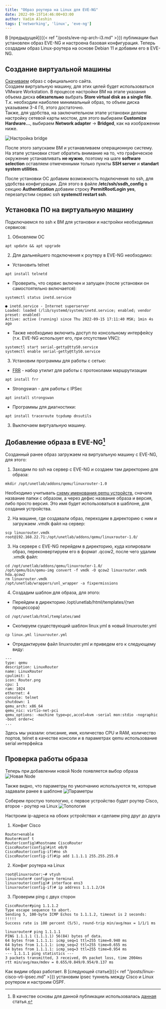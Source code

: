 ```yaml
---
title: "Образ роутера на Linux для EVE-NG"
date: 2022-09-15T14:46:00+03:00
author: Vadim Aleshin
tags: ['networking', 'linux', 'eve-ng']
---
```


В [предыдущей]({{< ref "/posts/eve-ng-arch-i3.md" >}}) публикации был установлен образ EVE-NG и настроена базовая конфигурация. Теперь создадим образ Linux-роутера на основе Debian 11 и добавим его в EVE-NG.   

## Создание виртуальной машины

[Скачиваем](https://cdimage.debian.org/debian-cd/current/amd64/bt-cd/) образ с официального сайта.  
Создаем виртуальную машину, для этих целей будет использоваться VMware Workstation. 
В процессе настройки ВМ на этапе указания объема диска **обязательно** выбрать **Store virtual disk as a single file**.  
Т.к. необходим наиболее минимальный образ, то объем диска указываем 3-4 Гб, этого достаточно.  
Также, для удобства, на заключительном этапе установки делаем настройку сетевой карты мостом, для этого выбираем **Customize Hardware...**, выбираем **Network adapter** -> **Bridged**, как на изображении ниже.  

![Настройка bridge](/img/vmware-bridge.png)

После этого запускаем ВМ и устанавливаем операционную систему.  
На этапе установки стоит обратить внимание на то, что графическое окружение устанавливать **не нужно**, поэтому на шаге **software selection** оставляем отмеченными только пункты **SSH server** и **standart system utilities**.

После установки ОС добавим возможность подключения по ssh, для удобства конфигурации. Для этого в файле **/etc/ssh/ssdh_config** в секцию **Authentication** добавим строку **PermitRootLogin yes**, перезапустим сервис ssh **systemctl restart ssh**.  

## Установка ПО на виртуальную машину

Подключаемся по ssh к ВМ для установки и настройки необходимых сервисов:
1. Обновляем ОС
```
apt update && apt upgrade
```
2. Для дальнейшего подключения к роутеру в EVE-NG необходимо:
- Установить telnet 
```
apt install telnetd
```
- Проверить, что сервис включен и запущен (после установки он самостоятельно включается):
```
systemctl status inetd.service
```
```
● inetd.service - Internet superserver
Loaded: loaded (/lib/systemd/system/inetd.service; enabled; vendor preset: enabled)
Active: active (running) since Thu 2022-09-15 17:11:40 MSK; 1min 4s ago
```
- Также необходимо включить доступ по консольному интерфейсу (т.к. EVE-NG использует его, при отсутствии VNC):
```
systemctl start serial-getty@ttyS0.service  
systemctl enable serial-getty@ttyS0.service
```
3. Установим программы для работы с сетью:
- [FRR](https://frrouting.org/) - набор утилит для работы с протоколами маршрутизации
```
apt install frr
```
- Strongswan - для работы с IPSec
```
apt install strongswan
```
- Программы для диагностики:
```
apt install traceroute tcpdump dnsutils
```
3. Выключаем виртуальную машину.

## Добавление образа в EVE-NG[^1]

Созданный ранее образ загружаем на виртуальную машину с EVE-NG, для этого:
1. Заходим по ssh на сервер с EVE-NG и создаем там директорию для образа:
```
mkdir /opt/unetlab/addons/qemu/linuxrouter-1.0
```
Необходимо учитывать [схему именования qemu устройств](https://www.eve-ng.net/index.php/documentation/qemu-image-namings/), сначала название папки с образом, а через дефис название образа и версия, либо просто версия. Это имя будет использоваться в шаблоне, для создания устройства.  

2. На машине, где создавали образ, переходим в директорию с ним и загружаем .vmdk файл на сервер:
```
scp linuxrouter.vmdk root@192.168.22.71:/opt/unetlab/addons/qemu/linuxrouter-1.0/
```
3. На сервере с EVE-NG перейдем в директорию, куда копировали образ, переконвертируем его в формат .qcow2, после чего удалим .vmdk файл:
```
cd /opt/unetlab/addons/qemu/linuxrouter-1.0/  
/opt/qemu/bin/qemu-img convert -f vmdk -O qcow2 linuxrouter.vmdk hda.qcow2  
rm linuxrouter.vmdk
/opt/unetlab/wrappers/unl_wrapper -a fixpermissions
```
4. Создадим шаблон для образа, для этого:
- Перейдем в директорию /opt/unetlab/html/templates/{тип процессора}
```
cd /opt/unetlab/html/templates/amd
```
- Скопируем существующий шаблон linux.yml в новый linuxrouter.yml
```
cp linux.yml linuxrouter.yml
```
- Отредактируем файл linuxrouter.yml и приведем его к следующему виду: 
```
---
type: qemu
description: LinuxRouter
name: LinuxRouter
cpulimit: 1
icon: Router.png
cpu: 1
ram: 1024
ethernet: 4
console: telnet
shutdown: 1
qemu_arch: x86_64
qemu_nic: virtio-net-pci
qemu_options: -machine type=pc,accel=kvm -serial mon:stdio -nographic -boot order=c
...
```

Здесь мы указали: описание, имя, количество CPU и RAM, количество портов, telnet в качестве консоли и в параметрах qemu использование serial интерфейса

## Проверка работы образа

Теперь при добавлении новой Node появляется выбор образа  
![Новая Node](/img/eve-ng-add-linuxrouter.png)

Также видно, что параметры по умолчанию используются те, которые задавали ранее в шаблоне
![Параметры](/img/eve-ng-linuxrouter-template.png)

Соберем простую топологию, с первое устройство будет роутер Cisco, второе - роутер на Linux
![Топология](/img/eve-ng-linuxrouter-topology.png)

Настроим ip-адреса на обоих устройствах и сделаем ping друг до друга  

1. Конфиг Cisco
```
Router>enable
Router#conf t
Router(config)#hostname CiscoRouter
CiscoRouter(config)#int e0/0
CiscoRouter(config-if)#no sh
CiscoRouter(config-if)#ip add 1.1.1.1 255.255.255.0
```
2. Конфиг роутера на Linux
```
root@linuxrouter:~# vtysh
linuxrouter# configure terminal
linuxrouter(config)# interface ens3
linuxrouter(config-if)# ip address 1.1.1.2/24
```
3. Проверим ping с двух сторон
```
CiscoRouter#ping 1.1.1.2
Type escape sequence to abort.
Sending 5, 100-byte ICMP Echos to 1.1.1.2, timeout is 2 seconds:
!!!!!
Success rate is 100 percent (5/5), round-trip min/avg/max = 1/1/1 ms
```
```
linuxrouter# ping 1.1.1.1
PING 1.1.1.1 (1.1.1.1) 56(84) bytes of data.
64 bytes from 1.1.1.1: icmp_seq=1 ttl=255 time=0.940 ms
64 bytes from 1.1.1.1: icmp_seq=2 ttl=255 time=0.655 ms
64 bytes from 1.1.1.1: icmp_seq=3 ttl=255 time=0.954 ms
--- 1.1.1.1 ping statistics ---
3 packets transmitted, 3 received, 0% packet loss, time 2004ms
rtt min/avg/max/mdev = 0.655/0.849/0.954/0.137 ms
```

Как видим образ работает. В [следующей статье]({{< ref "/posts/linux-cisco-vti-ipsec.md" >}}) установим ipsec туннель между Cisco и Linux роутером и настроим OSPF.

[^1]: В качестве основы для данной публикации использовалась [данная](https://www.brianlinkletter.com/2017/03/build-custom-linux-router-image-unetlab-eve-ng-network-emulators/) статья.
